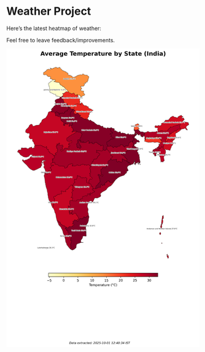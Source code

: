 # Weather Project

Here’s the latest heatmap of weather:

Feel free to leave feedback/improvements.

![India Heatmap](docs/assets/india_heatmap.png?v=DCD3EC)
